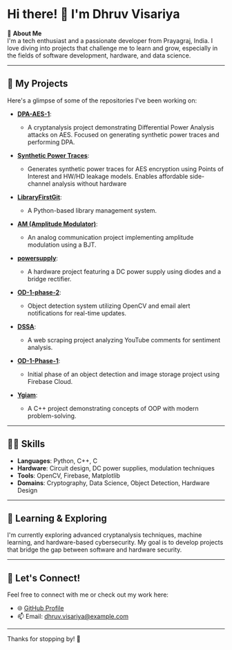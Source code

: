 # Hi there! 👋 I'm Dhruv Visariya

🔭 **About Me**  
I'm a tech enthusiast and a passionate developer from Prayagraj, India. I love diving into projects that challenge me to learn and grow, especially in the fields of software development, hardware, and data science.

---

## 🚀 My Projects
Here's a glimpse of some of the repositories I've been working on:

- **[DPA-AES-1](https://github.com/Dhruvvisariya/DPA-AES-1)**: 
  - A cryptanalysis project demonstrating Differential Power Analysis attacks on AES. Focused on generating synthetic power traces and performing DPA.
    
- **[Synthetic Power Traces](https://github.com/Dhruvvisariya/Synthetic_Power_Traces)**:
  - Generates synthetic power traces for AES encryption using Points of Interest and HW/HD leakage models. Enables affordable side-channel analysis without hardware
  
- **[LibraryFirstGit](https://github.com/Dhruvvisariya/LibraryFirstGit)**: 
  - A Python-based library management system.

- **[AM (Amplitude Modulator)](https://github.com/Dhruvvisariya/AM)**:
  - An analog communication project implementing amplitude modulation using a BJT.

- **[powersupply](https://github.com/Dhruvvisariya/powersupply)**:
  - A hardware project featuring a DC power supply using diodes and a bridge rectifier.

- **[OD-1-phase-2](https://github.com/Dhruvvisariya/OD-I-phase-2)**:
  - Object detection system utilizing OpenCV and email alert notifications for real-time updates.

- **[DSSA](https://github.com/Dhruvvisariya/DSSA)**:
  - A web scraping project analyzing YouTube comments for sentiment analysis.

- **[OD-1-Phase-1](https://github.com/Dhruvvisariya/OD-I-Phase-1)**:
  - Initial phase of an object detection and image storage project using Firebase Cloud.

- **[Ygiam](https://github.com/Dhruvvisariya/Ygiam)**:
  - A C++ project demonstrating concepts of OOP with modern problem-solving.

---

## 👨‍💻 Skills
- **Languages**: Python, C++, C
- **Hardware**: Circuit design, DC power supplies, modulation techniques
- **Tools**: OpenCV, Firebase, Matplotlib
- **Domains**: Cryptography, Data Science, Object Detection, Hardware Design

---

## 🌱 Learning & Exploring
I'm currently exploring advanced cryptanalysis techniques, machine learning, and hardware-based cybersecurity. My goal is to develop projects that bridge the gap between software and hardware security.

---

## 💬 Let's Connect!
Feel free to connect with me or check out my work here:
- 🌐 [GitHub Profile](https://github.com/Dhruvvisariya)
- 📫 Email: dhruv.visariya@example.com

---

Thanks for stopping by! 🙏

